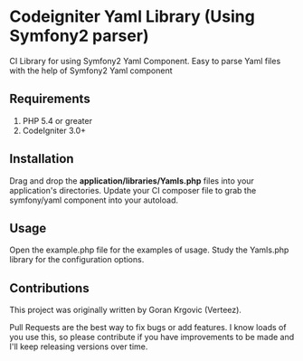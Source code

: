 # Codeigniter Yaml Library (Using Symfony2 parser)
CI Library for using Symfony2 Yaml Component. Easy to parse Yaml files with the help of Symfony2 Yaml component 

## Requirements

1. PHP 5.4 or greater
2. CodeIgniter 3.0+

## Installation

Drag and drop the **application/libraries/Yamls.php** files into your application's directories. Update your CI composer file to grab the symfony/yaml component into your autoload.

## Usage

Open the example.php file for the examples of usage. Study the Yamls.php library for the configuration options.

## Contributions

This project was originally written by Goran Krgovic (Verteez).

Pull Requests are the best way to fix bugs or add features. I know loads of you use this, so please
contribute if you have improvements to be made and I'll keep releasing versions over time.
